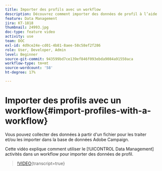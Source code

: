 ```yaml
---
title: Importer des profils avec un workflow
description: Découvrez comment importer des données de profil à l’aide d’un workflow.
feature: Data Management
jira: KT-1818
thumbnail: 24993.jpg
doc-type: feature video
activity: use
team: DOC
exl-id: 4d9ce24e-cd01-4b81-8aee-58c58ef2f286
role: User, Developer, Admin
level: Beginner
source-git-commit: 943599bd7ce139ef846f093ebda9084a91550aca
workflow-type: tm+mt
source-wordcount: '58'
ht-degree: 17%

---
```


# Importer des profils avec un workflow{#import-profiles-with-a-workflow}

Vous pouvez collecter des données à partir d&#39;un fichier pour les traiter et/ou les importer dans la base de données Adobe Campaign.

Cette vidéo explique comment utiliser le [!UICONTROL Data Management] activités dans un workflow pour importer des données de profil.

>[!VIDEO](https://video.tv.adobe.com/v/24993?learn=on){transcript=true}
